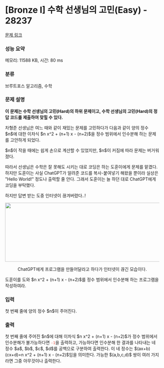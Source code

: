 # [Bronze I] 수학 선생님의 고민(Easy) - 28237 

[문제 링크](https://www.acmicpc.net/problem/28237) 

### 성능 요약

메모리: 11588 KB, 시간: 80 ms

### 분류

브루트포스 알고리즘, 수학

### 문제 설명

<p><strong>이 문제는 수학 선생님의 고민(Hard)의 하위 문제이고, 수학 선생님의 고민(Hard)의 정답 코드를 제출하여 맞힐 수 있다.</strong></p>

<p>차형준 선생님은 여느 때와 같이 재밌는 문제를 고민하다가 다음과 같이 양의 정수 $n$에 대한 이차식 $n x^2 + (n+1) x - (n+2)$을 정수 범위에서 인수분해 하는 문제를 고안하게 되었다.</p>

<p>$n$이 작을 때에는 쉽게 손으로 계산할 수 있었지만, $n$이 커짐에 따라 문제는 버거워졌다.</p>

<p>따라서 선생님은 수학은 잘 못해도 시키는 대로 코딩은 하는 도훈이에게 문제를 맡겼다. 하지만 도훈이는 사실 ChatGPT가 알려준 코드를 복사-붙여넣기 해왔을 뿐이라 실상은 "Hello World!" 정도나 출력할 줄 안다. 그래서 도훈이는 늘 하던 대로 ChatGPT에게 코딩을 부탁했다.</p>

<p>하지만 답변 받는 도중 인터넷이 끊겨버렸다..!</p>

<p style="text-align: center;"><img alt="" height="193" src="" width="516"></p>

<p style="text-align: center;">ChatGPT에게 프로그램을 만들어달라고 하다가 인터넷이 끊긴 모습이다.</p>

<p>도훈이를 도와 $n x^2 + (n+1) x - (n+2)$를 정수 범위에서 인수분해 하는 프로그램을 작성하여라.</p>

### 입력 

 <p>첫 번째 줄에 양의 정수 $n$이 주어진다.</p>

### 출력 

 <p>첫 번째 줄에 주어진 $n$에 대해 이차식 $n x^2 + (n+1) x - (n+2)$가 정수 범위에서 인수분해가 불가능하다면 <code><span style="color:#e74c3c;">-1</span></code>을 출력하고, 가능하다면 인수분해 한 결과를 나타내는 네 정수 $a$, $b$, $c$, $d$를 공백으로 구분하여 출력한다. 이 네 정수는 $(ax+b)(cx+d)=n x^2 + (n+1) x - (n+2)$임을 의미한다. 가능한 $(a,b,c,d)$ 쌍이 여러 가지라면 그중 아무것이나 출력한다.</p>

